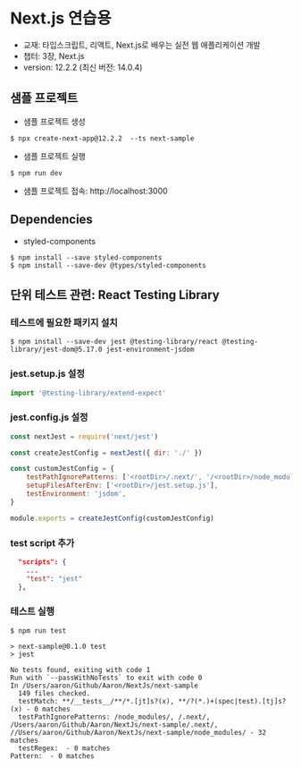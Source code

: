 # Next.js 연습용
* 교재: 타입스크립트, 리액트, Next.js로 배우는 실전 웹 애플리케이션 개발
* 챕터: 3장, Next.js
* version: 12.2.2 (최신 버전: 14.0.4)


## 샘플 프로젝트
* 샘플 프로젝트 생성
```shell
$ npx create-next-app@12.2.2  --ts next-sample
```

* 샘플 프로젝트 실행
```shell
$ npm run dev
```

* 샘플 프로젝트 접속: http://localhost:3000


## Dependencies
* styled-components
```shell
$ npm install --save styled-components
$ npm install --save-dev @types/styled-components
```


## 단위 테스트 관련: React Testing Library
### 테스트에 필요한 패키지 설치
```shell
$ npm install --save-dev jest @testing-library/react @testing-library/jest-dom@5.17.0 jest-environment-jsdom
```

### jest.setup.js 설정
```javascript
import '@testing-library/extend-expect'
```

### jest.config.js 설정
```javascript
const nextJest = require('next/jest')

const createJestConfig = nextJest({ dir: './' })

const customJestConfig = {
    testPathIgnorePatterns: ['<rootDir>/.next/', '/<rootDir>/node_modules/'],
    setupFilesAfterEnv: ['<rootDir>/jest.setup.js'],
    testEnvironment: 'jsdom',
}

module.exports = createJestConfig(customJestConfig)
```

### test script 추가
```json
  "scripts": {
    ...
    "test": "jest"
  },
```

### 테스트 실행
```shell
$ npm run test

> next-sample@0.1.0 test
> jest

No tests found, exiting with code 1
Run with `--passWithNoTests` to exit with code 0
In /Users/aaron/Github/Aaron/NextJs/next-sample
  149 files checked.
  testMatch: **/__tests__/**/*.[jt]s?(x), **/?(*.)+(spec|test).[tj]s?(x) - 0 matches
  testPathIgnorePatterns: /node_modules/, /.next/, /Users/aaron/Github/Aaron/NextJs/next-sample/.next/, //Users/aaron/Github/Aaron/NextJs/next-sample/node_modules/ - 32 matches
  testRegex:  - 0 matches
Pattern:  - 0 matches
```